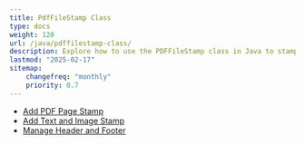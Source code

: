 ```yaml
---
title: PdfFileStamp Class
type: docs
weight: 120
url: /java/pdffilestamp-class/
description: Explore how to use the PDFFileStamp class in Java to stamp text or images onto a PDF document using Aspose.PDF.
lastmod: "2025-02-17"
sitemap:
    changefreq: "monthly"
    priority: 0.7
---
```


- [Add PDF Page Stamp](/pdf/java/add-pdf-page-stamp/)
- [Add Text and Image Stamp](/pdf/java/add-text-and-image-stamp/)
- [Manage Header and Footer](/pdf/java/manage-header-and-footer/)
